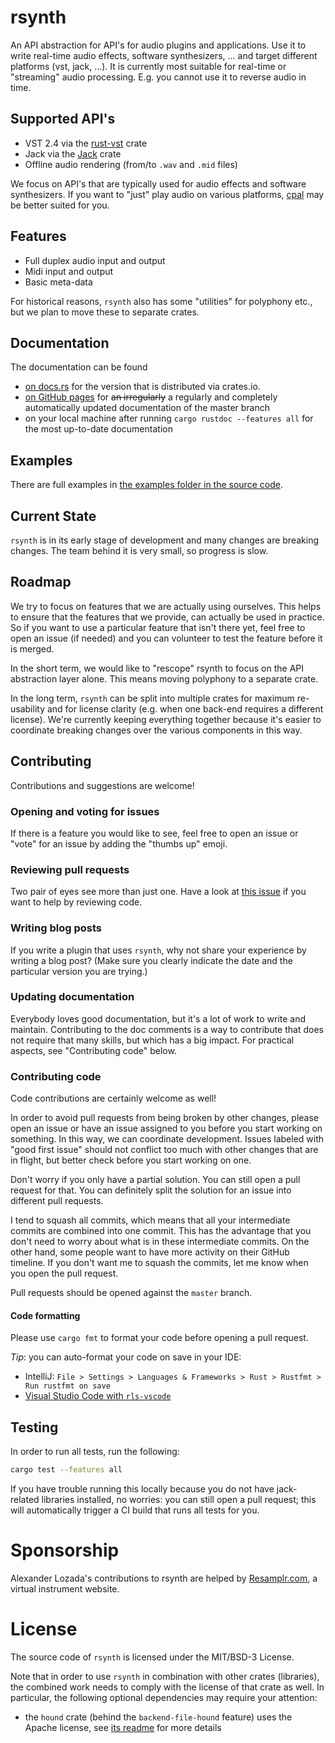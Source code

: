 # rsynth

An API abstraction for API's for audio plugins and applications.
Use it to write real-time audio effects, software synthesizers, ... and target different platforms
(vst, jack, ...).
It is currently most suitable for real-time or "streaming" audio processing.
E.g. you cannot use it to reverse audio in time.

## Supported API's

* VST 2.4 via the [rust-vst](https://github.com/RustAudio/vst-rs) crate
* Jack via the [Jack](https://crates.io/crates/jack) crate
* Offline audio rendering (from/to `.wav` and `.mid` files)

We focus on API's that are typically used for audio effects and software synthesizers.
If you want to "just" play audio on various platforms, [cpal](https://crates.io/crates/cpal) may
be better suited for you.

## Features

* Full duplex audio input and output
* Midi input and output
* Basic meta-data

For historical reasons, `rsynth` also has some "utilities" for polyphony etc., but we plan to move
these to separate crates.

## Documentation

The documentation can be found
* [on docs.rs](https://docs.rs/rsynth/) for the version that is distributed via crates.io.
* [on GitHub pages](https://pieterpenninckx.github.io/rsynth/rsynth) for ~~an irregularly~~ a regularly and completely automatically updated documentation of the master branch
* on your local machine after running `cargo rustdoc --features all` for the most up-to-date documentation 

## Examples
There are full examples in 
[the examples folder in the source code](https://github.com/PieterPenninckx/rsynth/tree/master/examples).


## Current State

`rsynth` is in its early stage of development and many changes are breaking changes.
The team behind it is very small, so progress is slow.

## Roadmap

We try to focus on features that we are actually using ourselves.
This helps to ensure that the features that we provide, can actually be used in practice.
So if you want to use a particular feature that isn't there yet, feel free to open an issue (if
needed) and you can volunteer to test the feature before it is merged.

In the short term, we would like to "rescope" rsynth to focus on the API abstraction layer alone.
This means moving polyphony to a separate crate.

In the long term, `rsynth` can be split into multiple crates for maximum re-usability
and for license clarity (e.g. when one back-end requires a different license).
We're currently keeping everything together because it's easier to coordinate breaking changes
over the various components in this way.

## Contributing

Contributions and suggestions are welcome!

### Opening and voting for issues

If there is a feature you would like to see, feel free to open an issue or "vote" for an issue by
adding the "thumbs up" emoji.

### Reviewing pull requests

Two pair of eyes see more than just one. Have a look at 
[this issue](https://github.com/PieterPenninckx/rsynth/issues/74) if you want to help by reviewing
code.

### Writing blog posts

If you write a plugin that uses `rsynth`, why not share your experience by writing a blog post?
(Make sure you clearly indicate the date and the particular version you are trying.)

### Updating documentation

Everybody loves good documentation, but it's a lot of work to write and maintain.
Contributing to the doc comments is a way to contribute that does not require that many
skills, but which has a big impact.
For practical aspects, see "Contributing code" below.

### Contributing code

Code contributions are certainly welcome as well!

In order to avoid pull requests from being broken by other changes, please open an issue or
have an issue assigned to you before you start working on something. 
In this way, we can coordinate development.
Issues labeled with "good first issue" should not conflict too much with other changes
that are in flight, but better check before you start working on one.

Don't worry if you only have a partial solution. You can still open a pull request for that. 
You can definitely split the solution for an issue into different pull requests. 

I tend to squash all commits, which means that all your intermediate commits are combined into
one commit. This has the advantage that you don't need to worry about what is in these intermediate
commits. On the other hand, some people want to have more activity on their GitHub timeline. If
you don't want me to squash the commits, let me know when you open the pull request.

Pull requests should be opened against the `master` branch. 

#### Code formatting
Please use `cargo fmt` to format your code before opening a pull request.

_Tip_: you can auto-format your code on save in your IDE:
* IntelliJ: `File > Settings > Languages & Frameworks > Rust > Rustfmt > Run rustfmt on save`
* [Visual Studio Code with `rls-vscode`](https://github.com/rust-lang/rls-vscode#format-on-save)

## Testing

In order to run all tests, run the following:
```bash
cargo test --features all
```

If you have trouble running this locally because you do not have jack-related libraries installed,
no worries: you can still open a pull request; this will automatically trigger a CI build that runs
all tests for you.

# Sponsorship

Alexander Lozada's contributions to rsynth are helped by [Resamplr.com](https://resamplr.com/), a virtual instrument website.

# License 

The source code of `rsynth` is licensed under the MIT/BSD-3 License.

Note that in order to use `rsynth` in combination with other crates (libraries), the combined work needs
to comply with the license of that crate as well. In particular, the following optional dependencies may require your attention:
* the `hound` crate (behind the `backend-file-hound` feature) uses the Apache license, see [its readme](https://github.com/ruuda/hound#license) for more details
